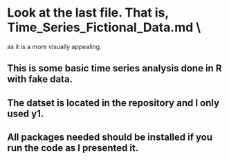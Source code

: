 # Look at the last file. That is, Time_Series_Fictional_Data.md \\
as it is a more visually appealing.

## This is some basic time series analysis done in R with fake data.

## The datset is located in the repository and I only used y1.

## All packages needed should be installed if you run the code as I presented it.
